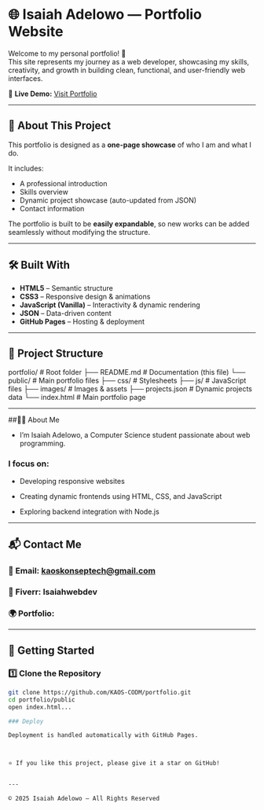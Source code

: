 # 🌐 Isaiah Adelowo — Portfolio Website

Welcome to my personal portfolio! 🚀  
This site represents my journey as a web developer, showcasing my skills, creativity, and growth in building clean, functional, and user-friendly web interfaces.

🔗 **Live Demo:** [Visit Portfolio](https://kaos-codm.github.io/portfolio/)

---

## 📌 About This Project

This portfolio is designed as a **one-page showcase** of who I am and what I do.

It includes:
- A professional introduction  
- Skills overview  
- Dynamic project showcase (auto-updated from JSON)  
- Contact information  

The portfolio is built to be **easily expandable**, so new works can be added seamlessly without modifying the structure.

---

## 🛠️ Built With
- **HTML5** – Semantic structure  
- **CSS3** – Responsive design & animations  
- **JavaScript (Vanilla)** – Interactivity & dynamic rendering  
- **JSON** – Data-driven content  
- **GitHub Pages** – Hosting & deployment  

---

## 📂 Project Structure

portfolio/              # Root folder ├── README.md           # Documentation (this file) └── public/             # Main portfolio files ├── css/            # Stylesheets ├── js/             # JavaScript files ├── images/         # Images & assets ├── projects.json   # Dynamic projects data └── index.html      # Main portfolio page

---

##👨‍💻 About Me

- I’m Isaiah Adelowo, a Computer Science student passionate about web programming.

### I focus on:

- Developing responsive websites

- Creating dynamic frontends using HTML, CSS, and JavaScript

- Exploring backend integration with Node.js



---

## 📬 Contact Me

### 📧 Email: kaoskonseptech@gmail.com

### 💼 Fiverr: Isaiahwebdev

### 🌍 Portfolio: 


---

## 🚀 Getting Started

### 1️⃣ Clone the Repository
```bash
git clone https://github.com/KAOS-CODM/portfolio.git
cd portfolio/public
open index.html...

### Deploy

Deployment is handled automatically with GitHub Pages.



⭐ If you like this project, please give it a star on GitHub!


---

© 2025 Isaiah Adelowo — All Rights Reserved